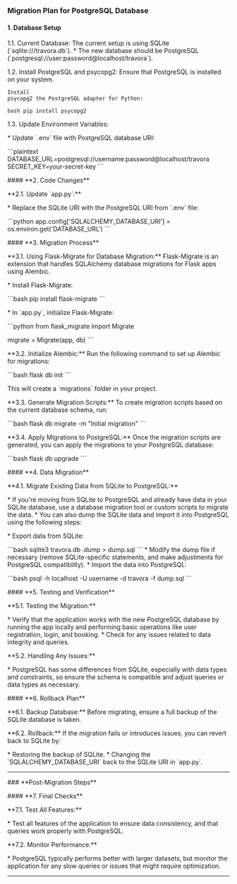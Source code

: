 
### Migration Plan for PostgreSQL Database

#### 1. Database Setup

1.1. Current Database: The current setup is using SQLite (\`sqlite:///travora.db\`). \* The
  new database should be PostgreSQL
  (\`postgresql://user:password@localhost/travora\`).
  
1.2. Install PostgreSQL and psycopg2: Ensure that PostgreSQL is installed on your system. 
```
Install
psycopg2 the PostgreSQL adapter for Python:
  
bash pip install psycopg2 

```
1.3. Update Environment Variables:
  
  \* Update \`.env\` file with PostgreSQL database URI:
  
  \`\`\`plaintext
DATABASE_URL=postgresql://username:password@localhost/travora
SECRET_KEY=your-secret-key \`\`\`

\#### \*\*2. Code Changes\*\*

\*\*2.1. Update \`app.py\`:\*\*

\* Replace the SQLite URI with the PostgreSQL URI from \`.env\` file:

\`\`\`python app.config\['SQLALCHEMY_DATABASE_URI'\] =
os.environ.get('DATABASE_URL') \`\`\`

\#### \*\*3. Migration Process\*\*

\*\*3.1. Using Flask-Migrate for Database Migration:\*\* Flask-Migrate
is an extension that handles SQLAlchemy database migrations for Flask
apps using Alembic.

\* Install Flask-Migrate:

\`\`\`bash pip install flask-migrate \`\`\`

\* In \`app.py\`, initialize Flask-Migrate:

\`\`\`python from flask_migrate import Migrate

migrate = Migrate(app, db) \`\`\`

\*\*3.2. Initialize Alembic:\*\* Run the following command to set up
Alembic for migrations:

\`\`\`bash flask db init \`\`\`

This will create a \`migrations\` folder in your project.

\*\*3.3. Generate Migration Scripts:\*\* To create migration scripts
based on the current database schema, run:

\`\`\`bash flask db migrate -m "Initial migration" \`\`\`

\*\*3.4. Apply Migrations to PostgreSQL:\*\* Once the migration scripts
are generated, you can apply the migrations to your PostgreSQL database:

\`\`\`bash flask db upgrade \`\`\`

\#### \*\*4. Data Migration\*\*

\*\*4.1. Migrate Existing Data from SQLite to PostgreSQL:\*\*

\* If you're moving from SQLite to PostgreSQL and already have data in
your SQLite database, use a database migration tool or custom scripts to
migrate the data. \* You can also dump the SQLite data and import it
into PostgreSQL using the following steps:

\* Export data from SQLite:

\`\`\`bash sqlite3 travora.db .dump \> dump.sql \`\`\` \* Modify the
dump file if necessary (remove SQLite-specific statements, and make
adjustments for PostgreSQL compatibility). \* Import the data into
PostgreSQL:

\`\`\`bash psql -h localhost -U username -d travora -f dump.sql \`\`\`

\#### \*\*5. Testing and Verification\*\*

\*\*5.1. Testing the Migration:\*\*

\* Verify that the application works with the new PostgreSQL database by
running the app locally and performing basic operations like user
registration, login, and booking. \* Check for any issues related to
data integrity and queries.

\*\*5.2. Handling Any Issues:\*\*

\* PostgreSQL has some differences from SQLite, especially with data
types and constraints, so ensure the schema is compatible and adjust
queries or data types as necessary.

\#### \*\*6. Rollback Plan\*\*

\*\*6.1. Backup Database:\*\* Before migrating, ensure a full backup of
the SQLite database is taken.

\*\*6.2. Rollback:\*\* If the migration fails or introduces issues, you
can revert back to SQLite by:

\* Restoring the backup of SQLite. \* Changing the
\`SQLALCHEMY_DATABASE_URI\` back to the SQLite URI in \`app.py\`.

---

\### \*\*Post-Migration Steps\*\*

\#### \*\*7. Final Checks\*\*

\*\*7.1. Test All Features:\*\*

\* Test all features of the application to ensure data consistency, and
that queries work properly with PostgreSQL.

\*\*7.2. Monitor Performance:\*\*

\* PostgreSQL typically performs better with larger datasets, but
monitor the application for any slow queries or issues that might
require optimization.

---
